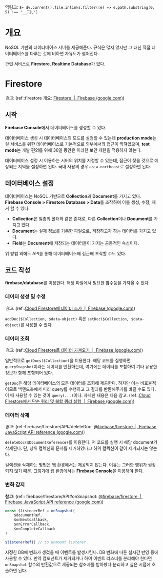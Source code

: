 역링크: `$= dv.current().file.inlinks.filter((e) => e.path.substring(0, 5) !== "__TIL")`

# 개요 
NoSQL 기반의 데이터베이스 서버를 제공해준다. 규칙은 많지 않지만 그 대신 직접 데이터베이스를 다루는 것에 비하면 자유도가 떨어진다.

관련 서비스로 **Firestore**, **Realtime Database**가 있다.

 # Firestore
 *참고*: (ref::firestore 개요: [Firestore  |  Firebase (google.com)](https://firebase.google.com/docs/firestore))

 ## 시작
**Firebase Console**에서 데이터베이스를 생성할 수 있다.

데이터베이스 생성 시 데이터베이스의 모드를 설정할 수 있는데 **production mode**는 실 서비스를 위한 데이터베이스로 기본적으로 외부에서의 접근이 막혀있으며, **test mode**는 개발 편의를 위해 30일 동안은 이러한 보안 제한을 적용하지 않는다.

데이터베이스 설정 시 이용하는 서버의 위치를 지정할 수 있는데, 접근이 잦을 것으로 예상되는 지역을 설정하면 된다. 국내 사용의 경우 `asia-northeast`로 설정하면 된다.

## 데이터베이스 설정
데이터베이스는 NoSQL 기반으로 **Collection**과 **Document**를 가지고 있다. **Firebase Console > Firestore Database > Data**를 조작하여 이를 생성, 수정, 제거 할 수 있다.
- **Collection**은 일종의 폴더와 같은 존재로, 다른 **Collection**이나 **Document**를 가지고 있다.
- **Document**는 실제 정보를 기록한 파일으로, 저장하고자 하는 데이터를 가지고 있다.
- **Field**는 **Document**에 저장되는 데이터들이 가지는 공통적인 속성이다.

위 방법 외에도 API를 통해 데이터베이스에 접근해 조작할 수도 있다.

## 코드 작성
**firebase/database**를 이용한다. 해당 파일에서 필요한 함수등을 가져올 수 있다.

### 데이터 생성 및 수정
*참고*: (ref::[Cloud Firestore에 데이터 추가  |  Firebase (google.com)](https://firebase.google.com/docs/firestore/manage-data/add-data))

`addDoc($Collection, $data-object)` 혹은 `setDoc($Collection, $data-object)`를 사용할 수 있다.

### 데이터 조회
*참고*: (ref::[Cloud Firestore로 데이터 가져오기  |  Firebase (google.com)](https://firebase.google.com/docs/firestore/query-data/get-data))

일반적으로 `getDocs($Collection)`을 이용한다. 해당 코드를 실행하면 `querySnapshot`이라는 데이터를 반환하는데, 여기에는 데이터를 포함하여 기타 유용한 정보가 함께 포함되어 있다.

`getDoc`은 해당 데이터베이스의 모든 데이터를 조회해 제공한다. 하지만 이는 비효율적이므로 백엔드측에서 미리 query를 수행하고 그 결과를 반환해주기를 바랄 수도 있다. 이 때 사용할 수 있는 것이 `query(...)`이다. 자세한 내용은 다음 참고. (ref::[Cloud Firestore에서 단순 쿼리 및 복합 쿼리 실행  |  Firebase (google.com)](https://firebase.google.com/docs/firestore/query-data/queries))

### 데이터 삭제
*참고*: (ref::firebase/firestore/API#deleteDoc: [@firebase/firestore  |  Firebase JavaScript API reference (google.com)](https://firebase.google.com/docs/reference/js/firestore_?hl=en#deletedoc))

`deleteDoc($DocumentReference)`를 이용한다. 저 코드를 실행 시 해당 document가 삭제된다. 단, 상위 컬렉션의 문서를 제거하였다고 하위 컬렉션이 같이 제거되지는 않는다.

컬렉션을 삭제하는 방법은 웹 환경에서는 제공되지 않는다. 이유는 그러한 행위가 권장되지 않기 때문. 그렇기에 웹 환경에서는 **Firebase Console**을 이용해야 한다.

### 변화 감지
**참고**: (ref:: firebase/firestore/API#onSnapshot: [@firebase/firestore  |  Firebase JavaScript API reference (google.com)](https://firebase.google.com/docs/reference/js/firestore_?hl=en#onsnapshot_8))

```js
const $listenerRef = onSnapshot(
	$documentRef, 
	$onNextcallback,
	$onErrorCallback,
	$onCompleteCallback	
)

$listenerRef() // to unmount listener
```

지정한 DB에 변화가 생겼을 때 이벤트를 발생시킨다. DB 변화에 따른 실시간 반영 등에 사용할 수 있다. 만약 컴포넌트가 제거되거나 하여 이벤트 리스너를 분리해야 한다면 `onSnapshot` 함수의 반환값으로 제공되는 참조자를 받아놨다 분리하고 싶은 시점에 호출하면 된다.